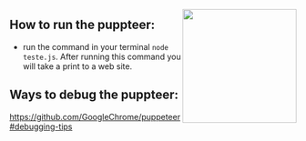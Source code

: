<a target="_blank" href="https://user-images.githubusercontent.com/10379601/29446482-04f7036a-841f-11e7-9872-91d1fc2ea683.png"><img src="https://user-images.githubusercontent.com/10379601/29446482-04f7036a-841f-11e7-9872-91d1fc2ea683.png" height="200" align="right" style="max-width:100%;"></a>

## How to run the puppteer:
- run the command in your terminal `node teste.js`.
After running this command you will take a print to a web site.

## Ways to debug the puppteer:
https://github.com/GoogleChrome/puppeteer#debugging-tips